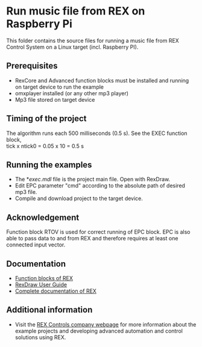 ﻿Run music file from REX on Raspberry Pi
======================================================

This folder contains the source files for running a music file from REX Control
System on a Linux target (incl. Raspberry PI).

## Prerequisites ##
- RexCore and Advanced function blocks must be installed and running on target 
device to run the example
- omxplayer installed (or any other mp3 player)
- Mp3 file stored on target device

## Timing of the project ##
The algorithm runs each 500 milliseconds (0.5 s). See the EXEC function block,  
tick x ntick0 = 0.05 x 10 = 0.5 s

## Running the examples ##
- The **exec.mdl* file is the project main file. Open with RexDraw.
- Edit EPC parameter "cmd" according to the absolute path of desired mp3 file.
- Compile and download project to the target device.

## Acknowledgement ##
Function block RTOV is used for correct running of EPC block. EPC is also able
to pass data to and from REX and therefore requires at least one
connected input vector.

## Documentation ##
- [Function blocks of REX](https://www.rexcontrols.com/media/2.50.4/doc/ENGLISH/MANUALS/BRef/BRef_ENG.html)
- [RexDraw User Guide](https://www.rexcontrols.com/media/2.50.4/doc/ENGLISH/MANUALS/RexDraw/RexDraw_ENG.html)
- [Complete documentation of REX](http://www.rexcontrols.com/documentation-and-support)

## Additional information ##
- Visit the [REX Controls company webpage](http://www.rexcontrols.com) 
for more information about the example projects and developing advanced 
automation and control solutions using REX.
